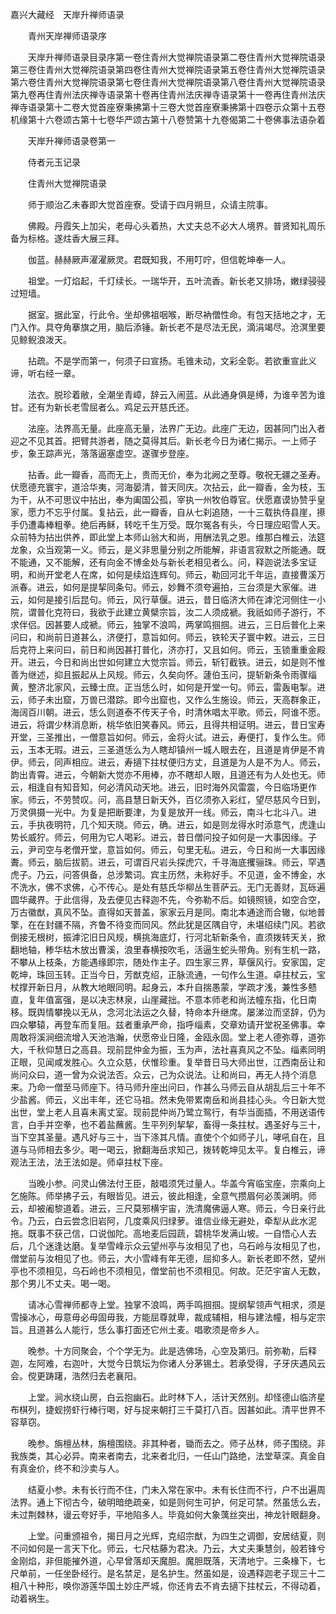 <!-- { "loadSidebar": true } -->
嘉兴大藏经　天岸升禅师语录


　　青州天岸禅师语录序



　　天岸升禅师语录目录序第一卷住青州大觉禅院语录第二卷住青州大觉禅院语录第三卷住青州大觉禅院语录第四卷住青州大觉禅院语录第五卷住青州大觉禅院语录第六卷住青州大觉禅院语录第七卷住青州大觉禅院语录第八卷住青州大觉禅院语录第九卷再住青州法庆禅寺语录第十卷再住青州法庆禅寺语录第十一卷再住青州法庆禅寺语录第十二卷大觉首座寮秉拂第十三卷大觉首座寮秉拂第十四卷示众第十五卷机缘第十六卷颂古第十七卷华严颂古第十八卷赞第十九卷偈第二十卷佛事法语杂着

　　天岸升禅师语录卷第一

　　侍者元玉记录

　　住青州大觉禅院语录

　　师于顺治乙未春即大觉首座寮。受请于四月朔旦，众请主院事。

　　佛殿。丹霞矢上加尖，老母心头着热，大丈夫总不必大人境界。普贤知礼周乐备为标格。遂炷香大展三拜。

　　伽蓝。赫赫厥声濯濯厥灵。君既知我，不用叮咛，但信乾坤奉一人。

　　祖堂。一灯焰起，千灯续长。一瑞华开，五叶流香。新长老又排场，嫩绿骎骎过短墙。

　　据室。据此室，行此令。坐却佛祖咽喉，断尽衲僧性命。有包天括地之才，无门入作。具夺角搴旗之用，脑后添锤。新长老不是尽法无民，滴涓竭尽。沧溟里要见鲸鲵浪泼天。

　　拈疏。不是学而第一，何须子曰宣扬。毛锥未动，文彩全彰。若欲重宣此义谛，听右经一章。

　　法衣。脱珍着敝，全潮坐青嶂，辞云入闹蓝。从此通身俱是缚，为谁辛苦为谁甘。还有为新长老雪屈者么。鸡足云开慈氏还。

　　法座。法界高无量。此座高无量，法界广无边。此座广无边，因甚同门出入者迎之不见其首。把臂共游者，随之莫得其后。新长老今日为诸仁揭示。一上师子步，象王踪声光，落落逼塞虚空。遂骤步登座。

　　拈香。此一瓣香，高而无上，贵而无价，奉为北阙之至尊。敬祝无疆之圣寿。伏愿德充寰宇，道洽华夷，河海晏清，普天同庆。次拈云，此一瓣香，金为枝，玉为干，从不可思议中拈出，奉为阖国公孤，宰执一州牧伯尊官。伏愿嘉谟协赞乎皇家，愿力不忘乎付属。复拈云，此一瓣香，自从七刹追随，一十三载执侍县崖，攃手仍遭毒棒粗拳。绝后再稣，转吃千生万受。既尔冤各有头，今日理应昭雪人天。众前特为拈出供养，即此堂上本师山翁大和尚，用酬法乳之恩。维那白椎云，法筵龙象，众当观第一义。师云，是义非思量分别之所能解，非语言寂默之所能通。既不能通，又不能解，还有向金不博金处与新长老相见者么。问，释迦说法多宝证明，和尚开堂老人在席，如何是续焰连辉句。师云，勒回河北千年运，直接曹溪万派春。进云，如何是提挈同条句。师云，妙舞不须夸遍拍，三台须是大家催。进云，如何是接引后昆句。师云，风行草偃。进云，昔日临济大师在滹沱河侧住一小院，谓普化克符曰，我欲于此建立黄檗宗旨，汝二人须成褫。我祇如师子游行，不求伴侣。因甚要人成褫。师云，独掌不浪鸣，两掌鸣掴掴。进云，三日后普化上来问曰，和尚前日道甚么，济便打，意旨如何。师云，铁轮天子寰中敕。进云，三日后克符上来问曰，前日和尚因甚打普化，济亦打，又且如何。师云，玉锁重重金殿开。进云，今日和尚出世如何建立大觉宗旨。师云，斩钉截铁。进云，如是则不惟善为继述，抑且振起从上风规。师云，久矣向怀。蘧伯玉问，提斩新条令雨骤缁黄，整济北家风，云臻士庶。正当恁么时，如何是开堂一句。师云，雷轰电掣。进云，师子未出窟，万兽已潜踪。即今出窟也，又作么生施设。师云，天高群象正，海阔百川朝。进云，恁么则道泰不传天子令，时清休唱太平歌。师云，阿谁不愿。进云，将谓少林消息断，桃华依旧笑春风。师云，且得共相证明。进云，昔日宝寿开堂，三圣推出，一僧意旨如何。师云，金将火试。进云，寿便打，复作么生。师云，玉本无瑕。进云，三圣道恁么为人瞎却镇州一城人眼去在，且道是肯伊是不肯伊。师云，同声相应。进云，寿擿下拄杖便归方丈，且道是为人是不为人。师云，韵出青霄。进云，今朝新大觉亦不用棒，亦不瞎却人眼，且道还有为人处也无。师云，相逢自有知音知，何必清风动天地。进云，旧时海外风雷震，今日临场更作家。师云，不劳赞叹。问，高县慧日新天外，百亿须弥入彩红，望尽慈风今日到，万灵俱摄一光中。为复是把断要津，为复是放开一线。师云，南斗七北斗八。进云，手执夜明符，几个知天晓。师云，确。进云，如是则龙得水时添意气，虎逢山势长威狞。师云，何用为它人喝彩。进云，昔日僧问投子如何是一大事因缘。子云，尹司空与老僧开堂，意旨如何。师云，句里无私。进云，今日和尚一大事因缘聻。师云，脑后拔箭。进云，可谓百尺岩头探虎穴，千寻海底攫骊珠。师云，罕遇虎子。乃云，问答俱备，总涉繁词。宾主历然，未称好手。不见道，金不博金，水不洗水，佛不求佛，心不传心。是处有慈氏华柳丛生菩萨云。无门无善财，瓦砾遍圆华藏界。于此信得，及去便见古释迦不先，今弥勒不后。如镜照镜，如空合空，万古徽猷，真风不坠。直得如天普盖，家家云月是同。南北本通途而合辙，似地普擎，在在封疆不隔，齐鲁不待变而同风。然此犹是区隅自守，未堪绍续门风。若欲倒接无根树，振滹沱旧日风规，横挑海底灯，行河北斩新条令，直须拨转天关，掀翻地轴，糁华枯木放出曹溪，浪里春横按吹毛，活逼生蛇头带角。别有生机一路，不攀从上枝条，方能遇缘即宗，随处作主子。四生家三界，草偃风行。安家国，定乾坤，珠回玉转。正当今日，芳猷克绍，正脉流通，一句作么生道。卓拄杖云，宝杖撑开新日月，从教大地眼同明。起身云，本升自揣愚蒙，学疏才浅，兼性多戆直，复年值富强，是以决志林泉，山崖藏拙。不意本师老和尚法幢东指，化日南移。既舆情攀挽以无从，念河北法运之久替，特命本升继席。屡涕泣而坚辞，仍为四众攀辕，再登车而复阻。兹者重承严命，指呼缁素，交章劝请开堂祝圣佛事。幸周敢将溪涧细流增入天池浩瀚，伏愿帝业日隆，金瓯永固。堂上老人德弥尊，道弥大，千秋仰慧日之高县。现前昆仲金为振，玉为声，法社喜真风之不坠。缁素同明正眼，见闻咸发胜心。久立众慈，伏惟珍重。复举昔日马大师出世，江西南岳让和尚问众曰，道一曾为众说法否。众云，己为众说法。让和尚曰，再无人持个消息来。乃命一僧至马师座下。待马师升座出问曰，作甚么马师云自从胡乱后三十年不少盐酱。师云，义出丰年，还它马祖。然未免带累南岳和尚县挂心头。今日新大觉出世，堂上老人且喜未离丈室。现前昆仲尚乃鹭立鸳行，有华当面插，不用送语传言，白手并空拳，也不着盐蘸酱。生平列列挈挈，畜得一条拄杖。遇圣好与三十，当下空其圣量。遇凡好与三十，当下涤其凡情。直使个个如师子儿，哮吼自在，且道与马师相去多少。喝一喝云，掀翻海岳求知己，拨转乾坤见太平。复白椎云，谛观法王法，法王法如是。师卓拄杖下座。

　　当晚小参。问灵山佛法付王臣，敲唱须凭过量人。华盖今宵临宝座，宗乘向上乞施陈。师举拂子云，有眼皆见。进云，彼此相逢，全意气攒眉何必羡渊明。师云，却被阇黎道着。进云，三尺莫邪横宇宙，洗清魔佛逼人寒。师云，今日亲行此令。乃云，白云尝念旧岩阿，几度乘风归绿萝。谁信业缘无避处，牵犁从此水泥拖。既事不获己信，口说伽陀。高地麦后园蔬，碧桃华发满山坡。一自悟心人去后，几个迷逢达磨。复举雪峰示众云望州亭与汝相见了也，乌石岭与汝相见了也，僧堂前与汝相见了也。师云，大小雪峰有年无德，屈抑多人。新长老即不然，望州亭也不须相见，乌石岭也不须相见，僧堂前也不须相见。何故。茫茫宇宙人无数，那个男儿不丈夫。喝一喝。

　　请冰心雪禅师都寺上堂。独掌不浪鸣，两手鸣掴掴。提纲挈领声气相求，须是雪操冰心，毋意毋必毋固毋我，方能屈尊就卑，裁成辅相，相与建法幢，相与定宗旨。且道甚么人能行，恁么事打面还它州土麦。唱歌须是帝乡人。

　　晚参。十方同聚会，个个学无为。此是选佛场，心空及第归。前弥勒，后释迦，左阿难，右迦叶，大觉今日筑坛为你诸人分茅锡土。若承受得，子牙庆遇风云会。傥更踌躇，浩然归去老襄阳。

　　上堂。涧水绕山房，白云抱幽石。此时林下人，活计天然别。却怪德山临济星布棋列，捷蚬捞虾行棒行喝，好与捉来朝打三千莫打八百。因甚如此。清平世界不容草窃。

　　晚参。旃檀丛林，旃檀围绕。非其种者，锄而去之。师子丛林，师子围绕。非我族类，其心必异。南来者南去，北来者北归，一任山门路绝，法堂草深。真金自有真金价，终不和沙卖与人。

　　结夏小参。未有长行而不住，门未入常在家中。未有长住而不行，户不出遍周法界。通上下彻古今，破明暗绝疏亲，如是则何生可护，何足可禁。然虽恁么去，未过荆棘林，谩云夸好手，平地陷多人。毕竟如何大象蕅丝突出，神龙针眼翻身。

　　上堂。问重颁祖令，揭日月之光辉，克绍宗猷，为四生之调御，安居结夏，则不问如何是一言天下化。师云，七尺枯藤为君决。乃云，大丈夫秉慧剑，般若锋兮金刚焰，非但能摧外道，心早曾落却天魔胆。魔胆既落，天清地宁。三条椽下，七尺单前，一任坐卧经行。是名禁足，是名护生。然虽如是，设遇释迦老子现三十二相八十种形，唤你游莲华国土妙庄严城，你还肯去不肯去擿下拄杖云，不得动着，动着祸生。

